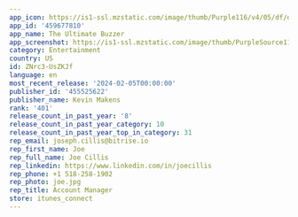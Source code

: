```yaml
---
app_icon: https://is1-ssl.mzstatic.com/image/thumb/Purple116/v4/05/df/d8/05dfd87c-d0be-6dee-0ab2-bcba58c78624/AppIcon-0-0-1x_U007emarketing-0-10-0-sRGB-85-220.png/1024x1024bb.png
app_id: '459677810'
app_name: The Ultimate Buzzer
app_screenshot: https://is1-ssl.mzstatic.com/image/thumb/PurpleSource116/v4/5b/eb/9f/5beb9f28-59fa-1451-afc3-e00b89816e0c/34768127-69a4-47f5-b1c1-e69e7f603b9c_Simulator_Screenshot_-_iPhone_11_Pro_Max_-_2023-05-21_at_15.09.39.png/1242x2688bb.png
category: Entertainment
country: US
id: ZNrc3-UsZKJf
language: en
most_recent_release: '2024-02-05T00:00:00'
publisher_id: '455525622'
publisher_name: Kevin Makens
rank: '401'
release_count_in_past_year: '8'
release_count_in_past_year_category: 10
release_count_in_past_year_top_in_category: 31
rep_email: joseph.cillis@bitrise.io
rep_first_name: Joe
rep_full_name: Joe Cillis
rep_linkedin: https://www.linkedin.com/in/joecillis
rep_phone: +1 518-258-1902
rep_photo: joe.jpg
rep_title: Account Manager
store: itunes_connect
---
```

